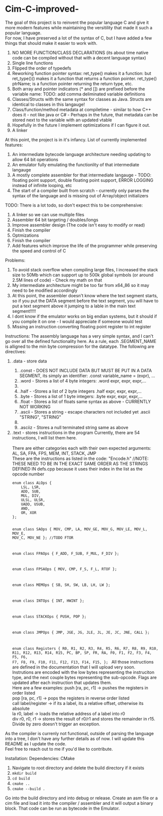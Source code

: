# Cim-C-improved-
The goal of this project is to reinvent the popular language C and give it more modern features while maintaining the versitility that made it such a popular language.
<br>
For now, I have preserved a lot of the syntax of C, but I have added a few things that should make it easier to work with. <br>
<ol>
<li>NO MORE FUNCTION/CLASS DECLARATIONS (its about time native code can be compiled without that with a decent language syntax)</li>
<li>Single line functions</li>
<li>Flipped the order of typedefs</li>
<li>Reworking function pointer syntax: ret_type() makes it a function: but ret_type()() makes it a function that
  returns a function pointer. ret_type() ptrName; is a function pointer returning the return type, etc.</li>
<li>Both array and pointer indicators (* and []) are prefixed before the variable name: TODO: add comma deliminated variable definitions</li>
<li>Classes/Structs with the same syntax for classes as Java. Structs are identical to classes in this langauge!</li>
<li>Class/function/method metadata at compiletime - similar to how C++ does it - not like java or C# - Perhaps in the future, that metadata can be stored next to the variable with an updated vtable</li>
<li>Hopefully in the future I implement optimizations if I can figure it out.</li>
<li>A linker</li>
</ol>

At this point, the project is in it's infancy. List of currently implemented features:
<ol>
<li>An intermediate bytecode language architecture needing updating to allow 64 bit operations</li>
<li>An emulator fully emulating the functionlity of that intermediate langauge</li>
<li>A mostly complete assembler for that intermediate langauge - TODO: floating point support, double floating point support, ERROR LOGGING instead of infinite looping, etc</li>
<li>The start of a compiler built from scratch - currently only parses the syntax of the language and is missing out of Array/object initializers</li>
</ol>

TODO: There is a lot todo, so don't expect this to be comprehensive:
<ol>
<li>A linker so we can use multiple files</li>
<li>Assembler 64 bit targeting / doubles/longs</li>
<li>Improve assembler design (The code isn't easy to modify or read)</li>
<li>Finish the compiler</li>
<li>Optmizations</li>
<li>Finish the compiler</li>
<li>Add features which improve the life of the programmer while preserving the speed and control of C</li>
</ol>

Problems:
<ol>
<li>To avoid stack overflow when compiling large files, I increased the stack size to 50Mb which can support up to 500k global symbols (or around 2.5M lines of code) - Check my math on that</li>
<li>My intermediate architecture might be too far from x64_86 so it may need to be modified accordingly</li>
<li>At this point, the assembler doesn't know where the text segment starts, so if you put the DATA segment before the text segment, you will have to put a text segment above it jumping to a lable in the main text segment!!!!!</li>
<li>I dont know if the emulator works on big endian systems, but it should if you compile it on one - I would appreciate if someone would test</li>
<li>Missing an instruction converting floating point register to int register</li>
</ol>

Instructions:
The assembly language has a very simple syntax, and I can't go over all the defined functionality here. As a rule, each .SEGMENT_NAME is alligned to the min byte compression for the datatype.
The following are directives:
<ol>
<li>.data - store data</li>
  <ol>
  <li>.const - DOES NOT INCLUDE DATA BUT MUST BE PUT IN A DATA SEGMENT, its simply an identifier: .const variable_name = (expr), ...</li>
  <li>.word - Stores a list of 4 byte integers: .word expr, expr, expr,...<li>
  <li>.half - -Stores a list of 2 byte integers .half expr, expr, expr,...</li>
  <li>.byte - Stores a list of 1 byte integers: .byte expr, expr, expr,...</li>
  <li>.float - Stores a list of floats same syntax as above - CURRENTLY NOT WORKING</li>
  <li>.ascii - Stores a string - escape characters not included yet .ascii "STRING", "STRING" <li>
  <li>.asciiz - Stores a null terminated string same as above</li>
  </ol>
<li>.text - stores instructions in the program Currently, there are 54 instructions, I will list them here.</li>
<br> There are either categories each with their own expected arguments: AL, SA, FPA, FPS, MEM, INT, STACK, JMP
<br>
These are the instructions as listed in the code: "Encode.h"
//NOTE: THESE NEED TO BE IN THE EXACT SAME ORDER AS THE STRINGS DEFINED IN defs.cpp because it uses their index in the list as the opcode number <br>
<code>
enum class ALOps {
	LSL, LSR,
	ADD, SUB, 
	MUL, DIV,
	ULSL, ULSR,
	UADD, USUB,
	AND, 
	OR, XOR
};

enum class SAOps {
	MOV, CMP, 
    LA, MOV_GE, 
    MOV_G, MOV_LE, 
    MOV_L, MOV_E, 
    MOV_C, MOV_NE
}; //TODO FTOR

enum class FPAOps {
    F_ADD, F_SUB,
    F_MUL, F_DIV
};

enum class FPSAOps {
    MOV, CMP,
    F_S, F_L,
    RTOF
};

enum class MEMOps {
    SB, SH,
    SW, LB,
    LH, LW
};

enum class INTOps {
    INT, HWINT
};

enum class STACKOps {
    PUSH, POP
};

enum class JMPOps {
    JMP, JGE, 
	JG, JLE, 
	JL, JE,
	JC, JNE,
	CALL
};

enum class Registers {
    R0, R1, R2, R3,
    R4, R5, R6, R7,
    R8, R9, R10, R11,
    R12, R13, R14, R15,
    PC, BP, SP, FR, RA, 
    F0, F1, F2, F3, 
    F4, F5, F6, F7, 
    F8, F9, F10, F11, 
    F12, F13, F14, F15, 
};
</code>
All those instructions are defined in the documentation that I will upload very soon.
<br> 
Instrutions are encoded with the low bytes representing the instruciton type, and the next couple bytes representing the sub-opcode. Flags are updated after each instruction that updates them.
<br>
Here are a few examples:
push [ra, pc, r1] -> pushes the registers in order listed <br>
pop [ra, pc, r1] -> pops the registers in reverse order listed <br>
call label/register -> if its a label, its a relative offset, otherwise its absolute <br>
la r0, label -> loads the relative address of a label into r0 <br>
div r0, r0, r1 -> stores the result of r0/r1 and stores the remainder in r15. Divide by zero doesn't trigger an exception.
</ol>

As the compiler is currenly not functional, outside of parsing the language into a tree, I don't have any further details as of now. I will update this README as I update the code. <br>
Feel free to reach out to me if you'd like to contribute.

Installation: Dependencies: CMake<br>
<ol>
	<li>Navigate to root directory and delete the build directory if it exists</li>
	<li><code>mkdir build</code></li>
	<li><code>cd build</code></li>
	<li><code>cmake ..</code></li>
	<li><code>cmake --build .</code></li>
</ol>
Go into the build directory and into debug or release. Create an asm file or a cim file and load it into the compiler / assembler and it will output a binary block. That code can be run as bytecode in the Emulator.
